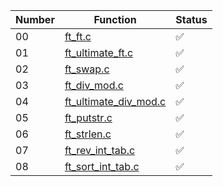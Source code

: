 | Number | Function    | Status  |
|--------|-------------|---------|
| 00     | [ft_ft.c](ex00/ft_ft.c)  | ✅       |
| 01     | [ft_ultimate_ft.c](ex01/ft_ultimate_ft.c)  | ✅       |
| 02     | [ft_swap.c](ex02/ft_swap.c)  | ✅       |
| 03     | [ft_div_mod.c](ex03/ft_div_mod.c)  | ✅       |
| 04     | [ft_ultimate_div_mod.c](ex04/ft_ultimate_div_mod.c)  | ✅       |
| 05     | [ft_putstr.c](ex05/ft_putstr.c)   | ✅       |
| 06     | [ft_strlen.c](ex06/ft_strlen.c)   | ✅       |
| 07     | [ft_rev_int_tab.c](ex07/ft_rev_int_tab.c)    | ✅       |
| 08     | [ft_sort_int_tab.c](ft_sort_int_tab.c)   | ✅       |
